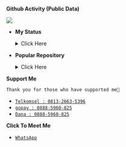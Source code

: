 **Github Activity (Public Data)**

<a href="https://hits.seeyoufarm.com"><img src="https://hits.seeyoufarm.com/api/count/incr/badge.svg?url=https%3A%2F%2Fgithub.com%2FDvnz99&count_bg=green&title_bg=%23555555&icon=probot.svg&icon_color=white&title=Daily+And+Total+Hit&edge_flat=false"/></a>

<p align="center">
  <a <img src="http://readme-typing-svg.herokuapp.com?color=%230B80F7&center=true&vCenter=true&multiline=false&lines=Noob+Coder+From+Indonesia.;Status%2C+student.;Love+Money+and+Life.;Learn+Html+and+JavaScript.;Don't+bully+me%2C+I'll+be+sad+%3A(.;Thank+you+for+your+attention." alt="Akmalz">
</p>

- **My Status** <details><summary>Click Here</summary><img src="https://metrics.lecoq.io/Dvnz99?template=classic&followup=1&isocalendar=1&languages=1&isocalendar.duration=half-year&config.timezone=Asia%2FIndonesian"></details>

- **Popular Repository** <details><summary>Click Here</summary><img src="https://github-readme-stats.vercel.app/api/pin/?username=Dvnz99&repo=wabot&theme=dark"></details>

**Support Me**
```
Thank you for those who have supported me👊
```
* [`Telkomsel : 0813-2663-5396`](https://github.com/Dvnz99/Dvnz99/blob/master/README.md#dukung-saya) 
* [`gopay : 0888-5960-825`](https://github.com/Dvnz99/Dvnz99/blob/master/README.md#dukung-saya) 
* [`Dana : 0888-5960-825`](https://link.dana.id/qr/3wru4hg9) 

**Click To Meet Me**
* [`WhatsApp`](https://wa.me/qr/3BE3DUEDYQWFO1)

<audio autoplay="autoplay" hidden="hidden" src="https://i.top4top.io/m_21278zw790.mp3"></audio>
<p align="center">
</p>
<p align='center'>
    </p>
